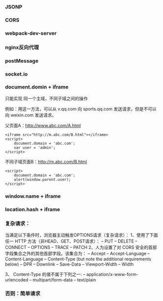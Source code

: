 ### JSONP
### CORS
### webpack-dev-server 
### nginx反向代理
### postMessage
### socket.io
### document.domin + iframe
只能实现 同一个主域，不同子域之间的操作

例如：用这一方法，可以从 v.qq.com 向 sports.qq.com 发送请求，但是不可以向 weixin.com 发送请求。

父页面A：http://www.abc.com/A.html

```
<iframe src="http://m.abc.com/B.html"></iframe>
<script>
    document.domain = 'abc.com';
    var user = 'admin';
</script>

```

不同子域页面B：http://m.abc.com/B.html
```
<script>
    document.domain = 'abc.com';
    alert(window.parent.user);
</script>
```
### window.name + iframe

### location.hash + iframe


 
### 复杂请求：
当满足以下条件时，浏览器主动触发OPTIONS请求（复杂请求）：
1、使用了下面任一 HTTP 方法（非HEAD、GET、POST请求）：
  – PUT
  – DELETE
  – CONNECT
  – OPTIONS
  – TRACE
  – PATCH
2、人为设置了对 CORS 安全的首部字段集合之外的其他首部字段。该集合为：
  – Accept
  – Accept-Language
  – Content-Language
  – Content-Type (but note the additional requirements below)
  – DPR
  – Downlink
  – Save-Data
  – Viewport-Width
  – Width

3、 Content-Type 的值不属于下列之一:
  – application/x-www-form-urlencoded
  – multipart/form-data
  – text/plain

### 否则：简单请求


